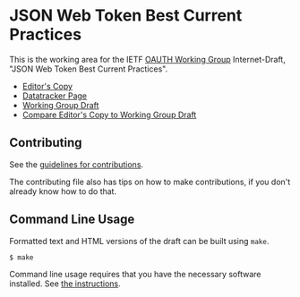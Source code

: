 <!-- regenerate: on (set to off if you edit this file) -->

# JSON Web Token Best Current Practices

This is the working area for the IETF [OAUTH Working Group](https://datatracker.ietf.org/group/oauth/documents/) Internet-Draft, "JSON Web Token Best Current Practices".

* [Editor's Copy](https://oauth-wg.github.io/draft-ietf-oauth-rfc8725bis/#go.draft-ietf-oauth-rfc8725bis.html)
* [Datatracker Page](https://datatracker.ietf.org/doc/draft-ietf-oauth-rfc8725bis)
* [Working Group Draft](https://datatracker.ietf.org/doc/html/draft-ietf-oauth-rfc8725bis)
* [Compare Editor's Copy to Working Group Draft](https://oauth-wg.github.io/draft-ietf-oauth-rfc8725bis/#go.draft-ietf-oauth-rfc8725bis.diff)


## Contributing

See the
[guidelines for contributions](https://github.com/oauth-wg/draft-ietf-oauth-rfc8725bis/blob/main/CONTRIBUTING.md).

The contributing file also has tips on how to make contributions, if you
don't already know how to do that.

## Command Line Usage

Formatted text and HTML versions of the draft can be built using `make`.

```sh
$ make
```

Command line usage requires that you have the necessary software installed.  See
[the instructions](https://github.com/martinthomson/i-d-template/blob/main/doc/SETUP.md).

